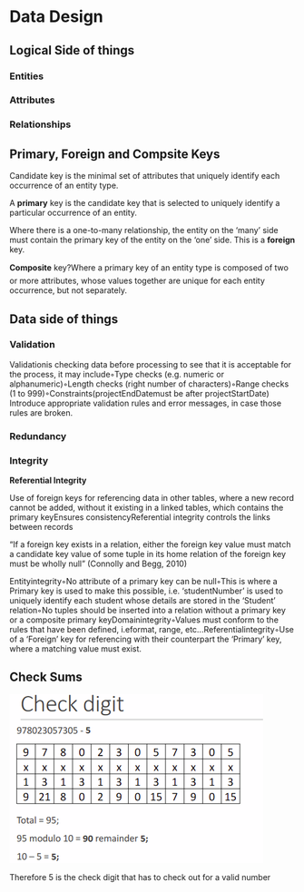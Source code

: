 # Data Design

## Logical Side of things

### Entities



### Attributes

### Relationships

## Primary, Foreign and Compsite Keys

Candidate key is the minimal set of attributes that uniquely identify each occurrence of an entity type.

A **primary** key is the candidate key that is selected to uniquely identify a particular occurrence of an entity.

Where there is a one-to-many relationship, the entity on the ‘many’ side must contain the primary key of the entity on the ‘one’ side. This is a **foreign** key.

**Composite** key?Where a primary key of an entity type is composed of two or more attributes, whose values together are unique for each entity occurrence, but not separately.

## Data side of things

### Validation

Validationis checking data before processing to see that it is acceptable for the process, it may include◦Type checks \(e.g. numeric or alphanumeric\)◦Length checks \(right number of characters\)◦Range checks \(1 to 999\)◦Constraints\(projectEndDatemust be after projectStartDate\) Introduce appropriate validation rules and error messages, in case those rules are broken.

### Redundancy

### Integrity

**Referential Integrity**

Use of foreign keys for referencing data in other tables, where a new record cannot be added, without it existing in a linked tables, which contains the primary keyEnsures consistencyReferential integrity controls the links between records

“If a foreign key exists in a relation, either the foreign key value must match a candidate key value of some tuple in its home relation of the foreign key must be wholly null” \(Connolly and Begg, 2010\)

Entityintegrity◦No attribute of a primary key can be null◦This is where a Primary key is used to make this possible, i.e. ‘studentNumber’ is used to uniquely identify each student whose details are stored in the ‘Student’ relation◦No tuples should be inserted into a relation without a primary key or a composite primary keyDomainintegrity◦Values must conform to the rules that have been defined, i.eformat, range, etc...Referentialintegrity◦Use of a ‘Foreign’ key for referencing with their counterpart the ‘Primary’ key, where a matching value must exist.

## **Check Sums**

![](../../../../.gitbook/assets/image%20%28131%29.png)

Therefore 5 is the check digit that has to check out for a valid number

